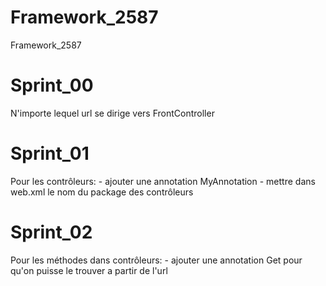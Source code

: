 # Framework_2587
Framework_2587

# Sprint_00
N'importe lequel url se dirige vers FrontController

# Sprint_01
Pour les contrôleurs:
    - ajouter une annotation MyAnnotation 
    - mettre dans web.xml le nom du package des contrôleurs

# Sprint_02
Pour les méthodes dans contrôleurs:
    - ajouter une annotation Get pour qu'on puisse le trouver a partir de l'url 